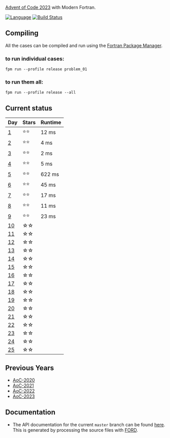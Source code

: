 [Advent of Code 2023](https://adventofcode.com/2023) with Modern Fortran.

[![Language](https://img.shields.io/badge/-Fortran-734f96?logo=fortran&logoColor=white)](https://github.com/topics/fortran)
[![Build Status](https://github.com/jacobwilliams/AoC-2023/actions/workflows/CI.yml/badge.svg)](https://github.com/jacobwilliams/AoC-2023/actions)

## Compiling

All the cases can be compiled and run using the [Fortran Package Manager](https://fpm.fortran-lang.org).

### to run individual cases:

```
fpm run --profile release problem_01
```

### to run them all:

```
fpm run --profile release --all
```

## Current status

Day  | Stars  | Runtime
--   | --     | --
[1](https://adventofcode.com/2023/day/1)  | ⭐⭐ |  12 ms
[2](https://adventofcode.com/2023/day/2)  | ⭐⭐ |   4 ms
[3](https://adventofcode.com/2023/day/3)  | ⭐⭐ |   2 ms
[4](https://adventofcode.com/2023/day/4)  | ⭐⭐ |   5 ms
[5](https://adventofcode.com/2023/day/5)  | ⭐⭐ | 622 ms
[6](https://adventofcode.com/2023/day/6)  | ⭐⭐ |  45 ms
[7](https://adventofcode.com/2023/day/7)  | ⭐⭐ |  17 ms
[8](https://adventofcode.com/2023/day/8)  | ⭐⭐ |  11 ms
[9](https://adventofcode.com/2023/day/9)  | ⭐⭐ |  23 ms
[10](https://adventofcode.com/2023/day/10)| ☆☆  |
[11](https://adventofcode.com/2023/day/11)| ☆☆  |
[12](https://adventofcode.com/2023/day/12)| ☆☆  |
[13](https://adventofcode.com/2023/day/13)| ☆☆  |
[14](https://adventofcode.com/2023/day/14)| ☆☆  |
[15](https://adventofcode.com/2023/day/15)| ☆☆  |
[16](https://adventofcode.com/2023/day/16)| ☆☆  |
[17](https://adventofcode.com/2023/day/17)| ☆☆  |
[18](https://adventofcode.com/2023/day/18)| ☆☆  |
[19](https://adventofcode.com/2023/day/19)| ☆☆  |
[20](https://adventofcode.com/2023/day/20)| ☆☆  |
[21](https://adventofcode.com/2023/day/21)| ☆☆  |
[22](https://adventofcode.com/2023/day/22)| ☆☆  |
[23](https://adventofcode.com/2023/day/23)| ☆☆  |
[24](https://adventofcode.com/2023/day/24)| ☆☆  |
[25](https://adventofcode.com/2023/day/25)| ☆☆  |


## Previous Years

 * [AoC-2020](https://github.com/jacobwilliams/AoC-2020)
 * [AoC-2021](https://github.com/jacobwilliams/AoC-2021)
 * [AoC-2022](https://github.com/jacobwilliams/AoC-2022)
 * [AoC-2023](https://github.com/jacobwilliams/AoC-2023)

 ## Documentation

 * The API documentation for the current ```master``` branch can be found [here](https://jacobwilliams.github.io/AoC-2023/).  This is generated by processing the source files with [FORD](https://github.com/Fortran-FOSS-Programmers/ford).
